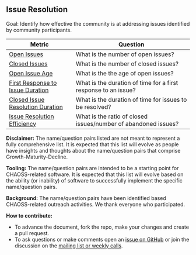 ## Issue Resolution

Goal: Identify how effective the community is at addressing issues identified by community participants.

Metric | Question
--- | ---
[Open Issues](../metrics/issues-open.md) | What is the number of open issues?
[Closed Issues](../metrics/issues-closed.md) | What is the number of closed issues?
[Open Issue Age](../metrics/issues-open-age.md) | What is the the age of open issues?
[First Response to Issue Duration](../metrics/issues-maintainer-response-duration.md) | What is the duration of time for a first response to an issue?
[Closed Issue Resolution Duration](../metrics/issues-closed-resolution-duration.md) | What is the duration of time for issues to be resolved?
[Issue Resolution Efficiency](../metrics/issues-closed-resolution-efficiency.md) |  What is the ratio of closed issues/number of abandoned issues?

**Disclaimer:**
The name/question pairs listed are not meant to represent a fully comprehensive list. It is expected that this list will evolve as people have insights and thoughts about the name/question pairs that comprise Growth-Maturity-Decline.

**Tooling:**
The name/question pairs are intended to be a starting point for CHAOSS-related software. It is expected that this list will evolve based on the ability (or inability) of software to successfully implement the specific name/question pairs.

**Background:**
The name/question pairs have been identified based CHAOSS-related outreach activities. We thank everyone who participated.

**How to contribute:**
- To advance the document, fork the repo, make your changes and create a pull request.
- To ask questions or make comments open an [issue on GitHub][issue] or join the discussion on the [mailing list or weekly calls](https://chaoss.community/participate/).

[issue]: https://github.com/chaoss/wg-gmd/issues
